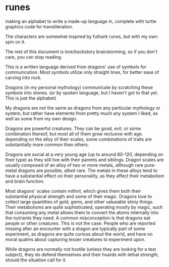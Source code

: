 # runes
making an alphabet to write a made-up language in, complete with turtle graphics code for transliteration.

The characters are somewhat inspired by futhark runes, but with my own spin on it. 

The rest of this document is lore/backstory brainstorming, so if you don't care, you can stop reading.

This is a written language derived from dragons' use of symbols for communication.
Most symbols utilize only straight lines, for better ease of carving into rock.

Dragons (in my personal mythology) communicate by scratching these symbols into stones. 
(or by spoken language, but I haven't got to that yet. This is just the alphabet)

My dragons are not the same as dragons from any particular mythology or system, but rather have elements from pretty much any system I liked, as well as some from my own design.

Dragons are powerful creatures. They can be good, evil, or some combination thereof, but most all of them grow reclusive with age.
depending on the alloy of their scales, some combinations of traits are substantially more common than others.

Dragons are social at a very young age (up to around 80-120, depending on their type) as they still live with their parents and siblings.
Dragon scales are usually composed of an alloy of two or more metals, although rare pure-metal dragons are possible, albeit rare.
The metals in these alloys tend to have a substantial effect on their personality, as they affect their metabolism and brain function.

Most dragons' scales contain mithril, which gives them both their substantial physical strength and some of their magic.
Dragons love to collect large quantities of gold, gems, and other valueable shiny things. 
Their metabolisms are quite sophisticated, operating mostly by magic, such that consuming any metal allows them to convert the atoms internally into the nutrients they need.
A common misconception is that dragons eat people or other creatures. This is not the case. 
People who are reported missing after an encounter with a dragon are typically part of some experiment, as dragons are quite curious about the world, and have no moral qualms about capturing lesser creatures to experiment upon.

While dragons are normally not hostile (unless they are looking for a test subject), they do defend themselves and their hoards with lethal strength, should the situation call for it.
